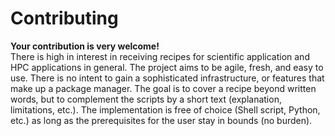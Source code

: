 # Contributing

**Your contribution is very welcome!**  
There is high in interest in receiving recipes for scientific application and HPC applications in general. The project aims to be agile, fresh, and easy to use. There is no intent to gain a sophisticated infrastructure, or features that make up a package manager. The goal is to cover a recipe beyond written words, but to complement the scripts by a short text (explanation, limitations, etc.). The implementation is free of choice (Shell script, Python, etc.) as long as the prerequisites for the user stay in bounds (no burden).

